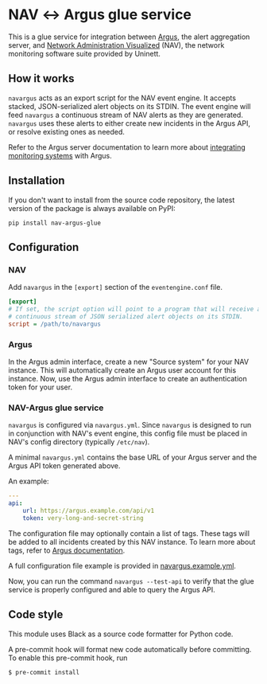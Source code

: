 # NAV ↔ Argus glue service

This is a glue service for integration between
[Argus](https://github.com/Uninett/Argus), the alert aggregation server, and
[Network Administration Visualized](https://github.com/Uninett/nav) (NAV), the
network monitoring software suite provided by Uninett.

## How it works

`navargus` acts as an export script for the NAV event engine. It accepts
stacked, JSON-serialized alert objects on its STDIN.
The event engine will feed `navargus` a continuous stream of NAV alerts as they
are generated. `navargus` uses these alerts to either create new incidents in
the Argus API, or resolve existing ones as needed.

Refer to the Argus server documentation to learn more about [integrating monitoring 
systems](https://argus-server.readthedocs.io/en/latest/integrating-monitoring-systems.html)
with Argus.

## Installation

If you don't want to install from the source code repository, the latest
version of the package is always available on PyPI:

```shell
pip install nav-argus-glue
```

## Configuration

### NAV

Add `navargus` in the `[export]` section of the `eventengine.conf` file.

```ini
[export]
# If set, the script option will point to a program that will receive a
# continuous stream of JSON serialized alert objects on its STDIN.
script = /path/to/navargus
```

### Argus

In the Argus admin interface, create a new "Source system" for your
NAV instance. This will automatically create an Argus user account for
this instance. Now, use the Argus admin interface to create an authentication
token for your user.

### NAV-Argus glue service

`navargus` is configured via `navargus.yml`. Since `navargus` is designed to
run in conjunction with NAV's event engine, this config file must be placed in
NAV's config directory (typically `/etc/nav`).

A minimal `navargus.yml` contains the base URL of your Argus server and the
Argus API token generated above.

An example:

```yml
---
api:
    url: https://argus.example.com/api/v1
    token: very-long-and-secret-string
```

The configuration file may optionally contain a list of tags.
These tags will be added to all incidents created by this NAV instance.
To learn more about tags, refer to
[Argus documentation](https://argus-server.readthedocs.io/).

A full configuration file example is provided in
[navargus.example.yml](navargus.example.yml).

Now, you can run the command `navargus --test-api` to verify that the glue
service is properly configured and able to query the Argus API.

## Code style

This module uses Black as a source code formatter for Python code.

A pre-commit hook will format new code automatically before committing.
To enable this pre-commit hook, run

```console
$ pre-commit install
```
